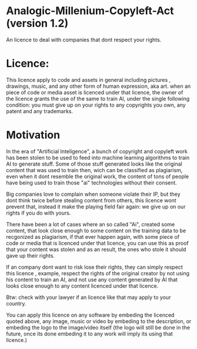 # Analogic-Millenium-Copyleft-Act (version 1.2)
An licence to deal with companies that dont respect your rights.

# Licence:
This licence apply to code and assets in general including pictures , drawings, music, and any other form of human expression, aka art.
when an piece of code or media asset is licenced under that licence, the owner of the licence grants the use of the same to train AI, under the single following condition:
you must give up on your rights to any copyrights you own, any patent and any trademarks.


# Motivation
In the era of "Artificial Inteligence", a bunch of copyright and copyleft work has been stolen to be used to feed into machine learning algorithms to train AI to generate stuff.
Some of those stuff generated looks like the original content that was used to train then, wich can be classified as plagiarism, even when it dont resemble the original work, the content of tons of people have being used to train those "ai" technologies without their consent.

Big companies love to complain when someone violate their IP, but they dont think twice before stealing content from others, this licence wont prevent that, instead it make the playing field fair again: we give up on our rights if you do with yours.

There have been a lot of cases where an so called "Ai", created some content, that look close enough to some content on the training data to be recgonized as plagiarism, if that ever happen again, with some piece of code or media that is licenced under that licence, you can use this as proof that your content was stolen and as an result, the ones who stole it should gave up their rights.

If an company dont want to risk lose their rights, they can simply respect this licence , example, respect the rights of the original creator by not using his content to train an AI, and not use any content generated by AI that looks close enough to any content licenced under that licence.

Btw: check with your lawyer if an licence like that may apply to your country.

You can apply this licence on any software by embeding the licenced quoted above, any image, music or video by embeding to the description, or embeding the logo to the image/video itself (the logo will still be done in the future, once its done embeding it to any work will imply its using that licence.)
